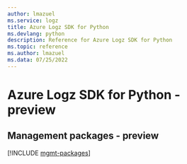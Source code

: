```yaml
---
author: lmazuel
ms.service: logz
title: Azure Logz SDK for Python
ms.devlang: python
description: Reference for Azure Logz SDK for Python
ms.topic: reference
ms.author: lmazuel
ms.data: 07/25/2022
---
```

# Azure Logz SDK for Python - preview

## Management packages - preview
[!INCLUDE [mgmt-packages](logz-mgmt-index.md)]